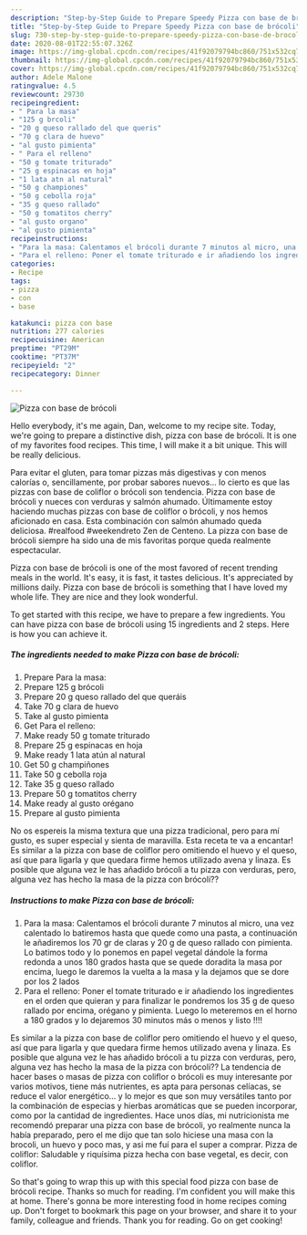 ```yaml
---
description: "Step-by-Step Guide to Prepare Speedy Pizza con base de brócoli"
title: "Step-by-Step Guide to Prepare Speedy Pizza con base de brócoli"
slug: 730-step-by-step-guide-to-prepare-speedy-pizza-con-base-de-brocoli
date: 2020-08-01T22:55:07.326Z
image: https://img-global.cpcdn.com/recipes/41f92079794bc860/751x532cq70/pizza-con-base-de-brocoli-foto-principal.jpg
thumbnail: https://img-global.cpcdn.com/recipes/41f92079794bc860/751x532cq70/pizza-con-base-de-brocoli-foto-principal.jpg
cover: https://img-global.cpcdn.com/recipes/41f92079794bc860/751x532cq70/pizza-con-base-de-brocoli-foto-principal.jpg
author: Adele Malone
ratingvalue: 4.5
reviewcount: 29730
recipeingredient:
- " Para la masa"
- "125 g brcoli"
- "20 g queso rallado del que queris"
- "70 g clara de huevo"
- "al gusto pimienta"
- " Para el relleno"
- "50 g tomate triturado"
- "25 g espinacas en hoja"
- "1 lata atn al natural"
- "50 g championes"
- "50 g cebolla roja"
- "35 g queso rallado"
- "50 g tomatitos cherry"
- "al gusto organo"
- "al gusto pimienta"
recipeinstructions:
- "Para la masa: Calentamos el brócoli durante 7 minutos al micro, una vez calentado lo batiremos hasta que quede como una pasta, a continuación le añadiremos los 70 gr de claras y 20 g de queso rallado con pimienta. Lo batimos todo y lo ponemos en papel vegetal dándole la forma redonda a unos 180 grados hasta que se quede doradita la masa por encima, luego le daremos la vuelta a la masa y la dejamos que se dore por los 2 lados"
- "Para el relleno: Poner el tomate triturado e ir añadiendo los ingredientes en el orden que quieran y para finalizar le pondremos los 35 g de queso rallado por encima, orégano y pimienta. Luego lo meteremos en el horno a 180 grados y lo dejaremos 30 minutos más o menos y listo !!!!"
categories:
- Recipe
tags:
- pizza
- con
- base

katakunci: pizza con base 
nutrition: 277 calories
recipecuisine: American
preptime: "PT29M"
cooktime: "PT37M"
recipeyield: "2"
recipecategory: Dinner

---
```



![Pizza con base de brócoli](https://img-global.cpcdn.com/recipes/41f92079794bc860/751x532cq70/pizza-con-base-de-brocoli-foto-principal.jpg)

Hello everybody, it's me again, Dan, welcome to my recipe site. Today, we're going to prepare a distinctive dish, pizza con base de brócoli. It is one of my favorites food recipes. This time, I will make it a bit unique. This will be really delicious.

Para evitar el gluten, para tomar pizzas más digestivas y con menos calorías o, sencillamente, por probar sabores nuevos… lo cierto es que las pizzas con base de coliflor o brócoli son tendencia. Pizza con base de brócoli y nueces con verduras y salmón ahumado. Últimamente estoy haciendo muchas pizzas con base de coliflor o brócoli, y nos hemos aficionado en casa. Esta combinación con salmón ahumado queda deliciosa. #realfood #weekendreto Zen de Centeno. La pizza con base de brócoli siempre ha sido una de mis favoritas porque queda realmente espectacular.

Pizza con base de brócoli is one of the most favored of recent trending meals in the world. It's easy, it is fast, it tastes delicious. It's appreciated by millions daily. Pizza con base de brócoli is something that I have loved my whole life. They are nice and they look wonderful.


To get started with this recipe, we have to prepare a few ingredients. You can have pizza con base de brócoli using 15 ingredients and 2 steps. Here is how you can achieve it.

<!--inarticleads1-->

##### The ingredients needed to make Pizza con base de brócoli:

1. Prepare  Para la masa:
1. Prepare 125 g brócoli
1. Prepare 20 g queso rallado del que queráis
1. Take 70 g clara de huevo
1. Take al gusto pimienta
1. Get  Para el relleno:
1. Make ready 50 g tomate triturado
1. Prepare 25 g espinacas en hoja
1. Make ready 1 lata atún al natural
1. Get 50 g champiñones
1. Take 50 g cebolla roja
1. Take 35 g queso rallado
1. Prepare 50 g tomatitos cherry
1. Make ready al gusto orégano
1. Prepare al gusto pimienta


No os espereis la misma textura que una pizza tradicional, pero para mí gusto, es super especial y sienta de maravilla. Esta receta te va a encantar! Es similar a la pizza con base de coliflor pero omitiendo el huevo y el queso, así que para ligarla y que quedara firme hemos utilizado avena y linaza. Es posible que alguna vez le has añadido brócoli a tu pizza con verduras, pero, alguna vez has hecho la masa de la pizza con brócoli?? 

<!--inarticleads2-->

##### Instructions to make Pizza con base de brócoli:

1. Para la masa: Calentamos el brócoli durante 7 minutos al micro, una vez calentado lo batiremos hasta que quede como una pasta, a continuación le añadiremos los 70 gr de claras y 20 g de queso rallado con pimienta. Lo batimos todo y lo ponemos en papel vegetal dándole la forma redonda a unos 180 grados hasta que se quede doradita la masa por encima, luego le daremos la vuelta a la masa y la dejamos que se dore por los 2 lados
1. Para el relleno: Poner el tomate triturado e ir añadiendo los ingredientes en el orden que quieran y para finalizar le pondremos los 35 g de queso rallado por encima, orégano y pimienta. Luego lo meteremos en el horno a 180 grados y lo dejaremos 30 minutos más o menos y listo !!!!


Es similar a la pizza con base de coliflor pero omitiendo el huevo y el queso, así que para ligarla y que quedara firme hemos utilizado avena y linaza. Es posible que alguna vez le has añadido brócoli a tu pizza con verduras, pero, alguna vez has hecho la masa de la pizza con brócoli?? La tendencia de hacer bases o masas de pizza con coliflor o brócoli es muy interesante por varios motivos, tiene más nutrientes, es apta para personas celíacas, se reduce el valor energético… y lo mejor es que son muy versátiles tanto por la combinación de especias y hierbas aromáticas que se pueden incorporar, como por la cantidad de ingredientes. Hace unos días, mi nutricionista me recomendó preparar una pizza con base de brócoli, yo realmente nunca la había preparado, pero el me dijo que tan solo hiciese una masa con la brocoli, un huevo y poco mas, y asi me fuí para el super a comprar. Pizza de coliflor: Saludable y riquísima pizza hecha con base vegetal, es decir, con coliflor. 

So that's going to wrap this up with this special food pizza con base de brócoli recipe. Thanks so much for reading. I'm confident you will make this at home. There's gonna be more interesting food in home recipes coming up. Don't forget to bookmark this page on your browser, and share it to your family, colleague and friends. Thank you for reading. Go on get cooking!
